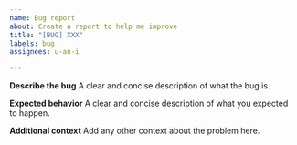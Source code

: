 ```yaml
---
name: Bug report
about: Create a report to help me improve
title: "[BUG] XXX"
labels: bug
assignees: u-an-i

---
```


**Describe the bug**
A clear and concise description of what the bug is.

**Expected behavior**
A clear and concise description of what you expected to happen.

**Additional context**
Add any other context about the problem here.
